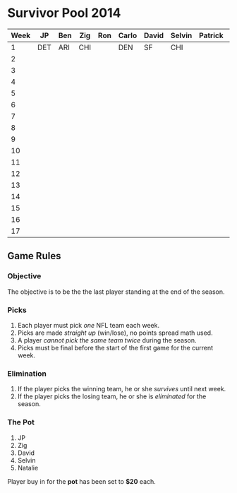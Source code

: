 # Survivor Pool 2014

| Week | JP | Ben | Zig | Ron | Carlo | David | Selvin | Patrick | Natalie | Nicholas |
|------|----|-----|-----|-----|-------|-------|--------|---------|---------|----------|
| 1    |DET |ARI  |CHI  |     |  DEN  |SF     |CHI     |         |NE       |          |
| 2    |    |     |     |     |       |       |        |         |         |          |
| 3    |    |     |     |     |       |       |        |         |         |          |
| 4    |    |     |     |     |       |       |        |         |         |          |
| 5    |    |     |     |     |       |       |        |         |         |          |
| 6    |    |     |     |     |       |       |        |         |         |          |
| 7    |    |     |     |     |       |       |        |         |         |          |
| 8    |    |     |     |     |       |       |        |         |         |          |
| 9    |    |     |     |     |       |       |        |         |         |          |
| 10   |    |     |     |     |       |       |        |         |         |          |
| 11   |    |     |     |     |       |       |        |         |         |          |
| 12   |    |     |     |     |       |       |        |         |         |          |
| 13   |    |     |     |     |       |       |        |         |         |          |
| 14   |    |     |     |     |       |       |        |         |         |          |
| 15   |    |     |     |     |       |       |        |         |         |          |
| 16   |    |     |     |     |       |       |        |         |         |          |
| 17   |    |     |     |     |       |       |        |         |         |          |

## Game Rules

### Objective
The objective is to be the the last player standing at the end of the season.

### Picks
1. Each player must pick *one* NFL team each week.
2. Picks are made *straight up* (win/lose), no points spread math used.
3. A player *cannot pick the same team twice* during the season.
4. Picks must be final before the start of the first game for the current week.

### Elimination
1. If the player picks the winning team, he or she *survives* until next week.
2. If the player picks the losing team, he or she is *eliminated* for the season.

### The Pot
1. JP
2. Zig
3. David
4. Selvin
5. Natalie

Player buy in for the **pot** has been set to **$20** each.
